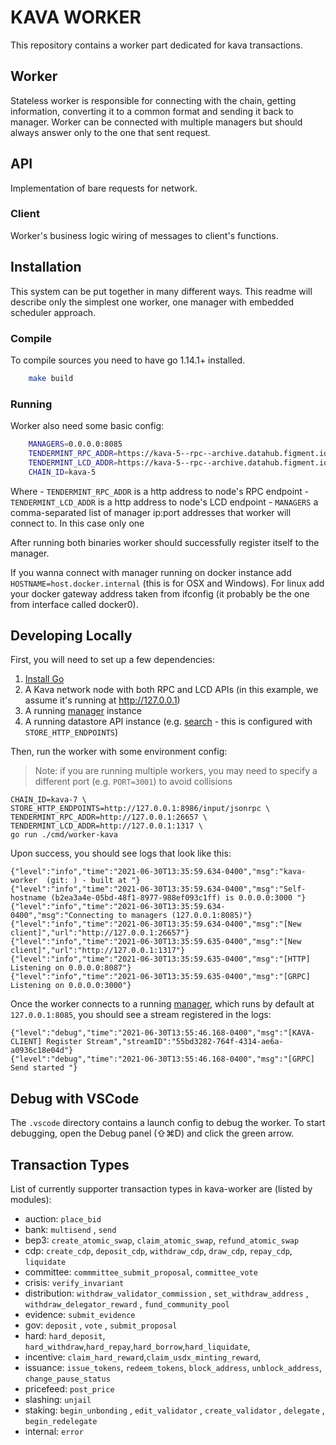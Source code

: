 # KAVA WORKER

This repository contains a worker part dedicated for kava transactions.

## Worker
Stateless worker is responsible for connecting with the chain, getting information, converting it to a common format and sending it back to manager.
Worker can be connected with multiple managers but should always answer only to the one that sent request.

## API
Implementation of bare requests for network.

### Client
Worker's business logic wiring of messages to client's functions.


## Installation
This system can be put together in many different ways.
This readme will describe only the simplest one worker, one manager with embedded scheduler approach.

### Compile
To compile sources you need to have go 1.14.1+ installed.

```bash
    make build
```

### Running
Worker also need some basic config:

```bash
    MANAGERS=0.0.0.0:8085
    TENDERMINT_RPC_ADDR=https://kava-5--rpc--archive.datahub.figment.io
    TENDERMINT_LCD_ADDR=https://kava-5--rpc--archive.datahub.figment.io
    CHAIN_ID=kava-5
```

Where
    - `TENDERMINT_RPC_ADDR` is a http address to node's RPC endpoint
    - `TENDERMINT_LCD_ADDR` is a http address to node's LCD endpoint
    - `MANAGERS` a comma-separated list of manager ip:port addresses that worker will connect to. In this case only one

After running both binaries worker should successfully register itself to the manager.

If you wanna connect with manager running on docker instance add `HOSTNAME=host.docker.internal` (this is for OSX and Windows). For linux add your docker gateway address taken from ifconfig (it probably be the one from interface called docker0).

## Developing Locally

First, you will need to set up a few dependencies:

1. [Install Go](https://golang.org/doc/install)
2. A Kava network node with both RPC and LCD APIs (in this example, we assume it's running at http://127.0.0.1)
3. A running [manager](https://github.com/figment-networks/indexer-manager) instance
4. A running datastore API instance (e.g. [search](https://github.com/figment-networks/indexer-search) - this is configured with `STORE_HTTP_ENDPOINTS`)

Then, run the worker with some environment config:

> Note: if you are running multiple workers, you may need to specify a different port (e.g. `PORT=3001`) to avoid collisions

```
CHAIN_ID=kava-7 \
STORE_HTTP_ENDPOINTS=http://127.0.0.1:8986/input/jsonrpc \
TENDERMINT_RPC_ADDR=http://127.0.0.1:26657 \
TENDERMINT_LCD_ADDR=http://127.0.0.1:1317 \
go run ./cmd/worker-kava
```

Upon success, you should see logs that look like this:

```log
{"level":"info","time":"2021-06-30T13:35:59.634-0400","msg":"kava-worker  (git: ) - built at "}
{"level":"info","time":"2021-06-30T13:35:59.634-0400","msg":"Self-hostname (b2ea3a4e-05bd-48f1-8977-988ef093c1ff) is 0.0.0.0:3000 "}
{"level":"info","time":"2021-06-30T13:35:59.634-0400","msg":"Connecting to managers (127.0.0.1:8085)"}
{"level":"info","time":"2021-06-30T13:35:59.634-0400","msg":"[New client]","url":"http://127.0.0.1:26657"}
{"level":"info","time":"2021-06-30T13:35:59.635-0400","msg":"[New client]","url":"http://127.0.0.1:1317"}
{"level":"info","time":"2021-06-30T13:35:59.635-0400","msg":"[HTTP] Listening on 0.0.0.0:8087"}
{"level":"info","time":"2021-06-30T13:35:59.635-0400","msg":"[GRPC] Listening on 0.0.0.0:3000"}
```

Once the worker connects to a running [manager](https://github.com/figment-networks/indexer-manager), which runs by default at `127.0.0.1:8085`, you should see a stream registered in the logs:

```log
{"level":"debug","time":"2021-06-30T13:55:46.168-0400","msg":"[KAVA-CLIENT] Register Stream","streamID":"55bd3282-764f-4314-ae6a-a0936c18e04d"}
{"level":"debug","time":"2021-06-30T13:55:46.168-0400","msg":"[GRPC] Send started "}
```

## Debug with VSCode

The `.vscode` directory contains a launch config to debug the worker. To start debugging, open the Debug panel (⇧⌘D) and click the green arrow.


## Transaction Types
List of currently supporter transaction types in kava-worker are (listed by modules):
- auction:
   `place_bid`
- bank:
    `multisend` , `send`
- bep3:
    `create_atomic_swap`, `claim_atomic_swap`, `refund_atomic_swap`
- cdp:
    `create_cdp`, `deposit_cdp`, `withdraw_cdp`, `draw_cdp`, `repay_cdp`, `liquidate`
- committee:
    `commmittee_submit_proposal`, `committee_vote`
- crisis:
    `verify_invariant`
- distribution:
    `withdraw_validator_commission` , `set_withdraw_address` , `withdraw_delegator_reward` , `fund_community_pool`
- evidence:
    `submit_evidence`
- gov:
    `deposit` , `vote` , `submit_proposal`
- hard:
    `hard_deposit`, `hard_withdraw`,`hard_repay`,`hard_borrow`,`hard_liquidate`,
- incentive:
    `claim_hard_reward`,`claim_usdx_minting_reward`,
- issuance:
    `issue_tokens`, `redeem_tokens`, `block_address`, `unblock_address`, `change_pause_status`
- pricefeed:
    `post_price`
- slashing:
    `unjail`
- staking:
    `begin_unbonding` , `edit_validator` , `create_validator` , `delegate` , `begin_redelegate`
- internal:
    `error`
